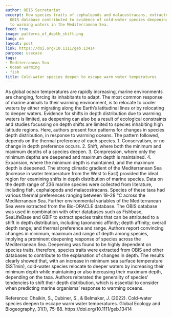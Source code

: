 ```yaml
---
author: OBIS Secretariat
excerpt: How species traits of cephalopods and malacostracans, extracted from the
  OBIS database contributed to evidence of cold-water species deepening in response
  to warming waters in the Mediterranean Sea.
feed: true
image: patterns_of_depth_shift.png
lang: en
layout: post
link: https://doi.org/10.1111/geb.13414
purpose: usecase
tags:
- Mediterranean Sea
- Ocean warming
- fish
title: Cold-water species deepen to escape warm water temperatures
---
```


<p>As global ocean temperatures are rapidly increasing, marine environments are changing, forcing its inhabitants to adapt. The most common response of marine animals to their warming environment, is to relocate to cooler waters by either migrating along the Earth’s latitudinal lines or by relocating to deeper waters. Evidence for shifts in depth distribution due to warming waters is limited, as deepening can also be a result of ecological constraints and studies focussing on depth shifts are limited to species inhabiting high latitude regions. Here, authors present four patterns for changes in species depth distribution, in response to warming oceans. The pattern followed, depends on the thermal preference of each species. 1. Conservatism, or no change in depth preference occurs. 2. Shift, where both the minimum and maximum depths of a species deepen. 3. Compression, where only the minimum depths are deepened and maximum depth is maintained. 4. Expansion, where the minimum depth is maintained, and the maximum depth is deepened. The strong climatic gradient of the Mediterranean Sea (increase in water temperature from the West to East) provided the ideal region for examining shifts in depth distribution of marine species. Data on the depth range of 236 marine species were collected from literature, including fish, cephalopods and malacostracans. Species of these taxa had various thermal preferences ranging between 18–28 °C across the Mediterranean Sea. Further environmental variables of the Mediterranean Sea were extracted from the Bio-ORACLE database. The OBIS database was used in combination with other databases such as Fishbase, SeaLifeBase and GBIF to extract species traits that can be attributed to a shift in depth distribution, including taxonomic affinity; depth affinity; overall depth range; and thermal preference and range. Authors report convincing changes in minimum, maximum and range of depth among species, implying a prominent deepening response of species across the Mediterranean Sea. Deepening was found to be highly dependent on species traits, therefore, species traits were extracted from OBIS and other databases to contribute to the explanation of changes in depth. The results clearly showed that, with an increase in minimum sea surface temperature (SSTmin), cold-water species relocate to deeper waters by increasing their minimum depth while maintaining or also increasing their maximum depth, depending on the taxa. Authors reiterated the generality of species’ tendencies to shift their depth distribution, which is essential to consider when predicting marine organisms’ response to warming oceans.</p>

<p>Reference: Chaikin, S., Dubiner, S., & Belmaker, J. (2022). Cold-water species deepen to escape warm water temperatures. Global Ecology and Biogeography, 31(1), 75-88. 
https://doi.org/10.1111/geb.13414</p>